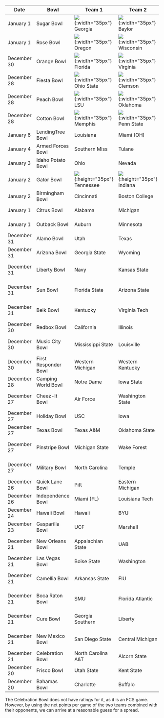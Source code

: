 
Date | Bowl | Team 1 | Team 2 | Projection
---|---|---|---|---
January 1 | Sugar Bowl | ![](https://i.ibb.co/y4gmRty/georgia.PNG){:width="35px"} Georgia | ![](https://i.ibb.co/Mhs8cJg/baylor.PNG){:width="35px"} Baylor | Georgia by 10.14
January 1 | Rose Bowl | ![](https://i.ibb.co/jTSGqcN/oregon.PNG){:width="35px"} Oregon | ![](https://i.ibb.co/DV0N5R2/wisconsin.png){:width="35px"} Wisconsin | Oregon by 3.03
December 30 | Orange Bowl | ![](https://i.ibb.co/M83wXRR/florida.PNG){:width="35px"} Florida | ![](https://i.ibb.co/XSrpMRr/virginia.PNG){:width="35px"} Virginia | Florida by 16.33
December 28 | Fiesta Bowl | ![](https://i.ibb.co/859RDzR/ohiostate3.PNG){:width="35px"} Ohio State | ![](https://i.ibb.co/MD6nBww/clemson.PNG){:width="35px"} Clemson | Clemson by 0.56
December 28 | Peach Bowl | ![](https://i.ibb.co/PTmgWyT/lsu3.PNG){:width="35px"} LSU | ![](https://i.ibb.co/xmJzDc2/oklahoma.PNG){:width="35px"} Oklahoma | LSU by 12.73
December 28 | Cotton Bowl | ![](https://i.ibb.co/G5tzjsY/memphis.PNG){:width="35px"} Memphis | ![](https://i.ibb.co/85QBwCC/pennstate.PNG){:width="35px"} Penn State | Penn State by 7.82
January 6 | LendingTree Bowl | Louisiana | Miami (OH) | Louisiana by 16.63
January 4 | Armed Forces Bowl | Southern Miss | Tulane | Tulane by 1.17
January 3 | Idaho Potato Bowl | Ohio | Nevada | Ohio by 12.09
January 2 | Gator Bowl | ![](https://i.ibb.co/YZXFqFM/tennessee.PNG){:height="35px"} Tennessee | ![](https://i.ibb.co/gVkzZ7J/indiana2.PNG){:height="35px"} Indiana | Tennessee by 2.53
January 2 | Birmingham Bowl | Cincinnati | Boston College | Cincinnati by 6.34
January 1 | Citrus Bowl | Alabama | Michigan | Alabama by 8.46
January 1 | Outback Bowl | Auburn | Minnesota | Auburn by 8.92
December 31 | Alamo Bowl | Utah | Texas | Utah by 10.85
December 31 | Arizona Bowl | Georgia State | Wyoming | Wyoming by 8.98
December 31 | Liberty Bowl | Navy | Kansas State | Kansas State by 8.24
December 31 | Sun Bowl | Florida State | Arizona State | Arizona State by 1.43
December 31 | Belk Bowl | Kentucky | Virginia Tech | Virginia Tech by 0.51
December 30 | Redbox Bowl | California | Illinois | California by 1.00
December 30 | Music City Bowl | Mississippi State | Louisville | Mississippi State by 8.24
December 30 | First Responder Bowl | Western Michigan | Western Kentucky | Western Kentucky by 0.84
December 28 | Camping World Bowl | Notre Dame | Iowa State | Notre Dame by 8.54
December 27 | Cheez-It Bowl | Air Force | Washington State | Washington State by 4.10
December 27 | Holiday Bowl | USC | Iowa | Iowa by 1.28
December 27 | Texas Bowl | Texas A&M | Oklahoma State | Texas A&M by 6.29
December 27 | Pinstripe Bowl | Michigan State | Wake Forest | Michigan State by 4.92
December 27 | Military Bowl | North Carolina | Temple | North Carolina by 7.36
December 26 | Quick Lane Bowl | Pitt | Eastern Michigan | Pitt by 11.21
December 26 | Independence Bowl | Miami (FL) | Louisiana Tech | Miami (FL) by 7.96
December 24 | Hawaii Bowl | Hawaii | BYU | BYU by 4.64
December 23 | Gasparilla Bowl | UCF | Marshall | UCF by 12.80
December 21 | New Orleans Bowl | Appalachian State | UAB | Appalachian State by 21.58 
December 21 | Las Vegas Bowl | Boise State | Washington | Washington by 3.94
December 21 | Camellia Bowl | Arkansas State | FIU | Arkansas State by 0.21
December 21 | Boca Raton Bowl | SMU | Florida Atlantic | Florida Atlantic by 1.41
December 21 | Cure Bowl | Georgia Southern | Liberty | Georgia Southern by 9.86
December 21 | New Mexico Bowl | San Diego State | Central Michigan | San Diego State by 4.21
December 21 | Celebration Bowl | North Carolina A&T | Alcorn State | Alcorn State by 2.2*
December 20 | Frisco Bowl | Utah State | Kent State | Utah State by 3.67
December 20 | Bahamas Bowl | Charlotte | Buffalo | Buffalo by 5.31

The Celebration Bowl does not have ratings for it, as it is an FCS game. However, by using the net points per game of the two teams combined with their opponents, we can arrive at a reasonable guess for a spread.
